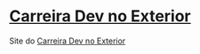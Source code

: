 # [Carreira Dev no Exterior](https://joelbarbosa.github.io/carreiradevnoexterior/)

Site do [Carreira Dev no Exterior](https://joelbarbosa.github.io/carreiradevnoexterior/)
